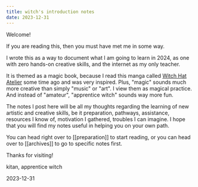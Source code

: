 ```yaml
---
title: witch's introduction notes
date: 2023-12-31
---
```

Welcome!

If you are reading this, then you must have met me in some way.

I wrote this as a way to document what I am going to learn in 2024, as one with zero hands-on creative skills, and the internet as my only teacher.

It is themed as a magic book, because I read this manga called [Witch Hat Atelier](https://mangadex.org/title/67e7453b-9ee5-4ae5-9316-215b03e4a71d/witch-hat-atelier?tab=chapters) some time ago and was very inspired. Plus, "magic" sounds much more creative than simply "music" or "art". I view them as magical practice. And instead of "amateur", "apprentice witch" sounds way more fun.

The notes I post here will be all my thoughts regarding the learning of new artistic and creative skills, be it preparation, pathways, assistance, resources I know of, motivation I gathered, troubles I can imagine. I hope that you will find my notes useful in helping you on your own path.

You can head right over to [[preparation]] to start reading, or you can head over to [[archives]] to go to specific notes first.

Thanks for visiting!

kitan, apprentice witch

2023-12-31
